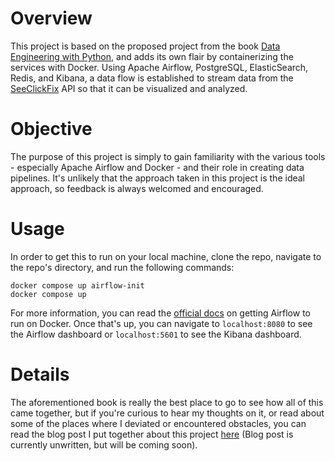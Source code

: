 # Overview

This project is based on the proposed project from the book [Data Engineering with Python](https://www.amazon.com/Data-Engineering-Python-datasets-pipelines/dp/183921418X/ref=sr_1_1_sspa), and adds its own flair by containerizing the services with Docker. Using Apache Airflow, PostgreSQL, ElasticSearch, Redis, and Kibana, a data flow is established to stream data from the [SeeClickFix](http://dev.seeclickfix.com/) API so that it can be visualized and analyzed. 

# Objective

The purpose of this project is simply to gain familiarity with the various tools - especially Apache Airflow and Docker - and their role in creating data pipelines. It's unlikely that the approach taken in this project is the ideal approach, so feedback is always welcomed and encouraged.

# Usage

In order to get this to run on your local machine, clone the repo, navigate to the repo's directory, and run the following commands:

```
docker compose up airflow-init
docker compose up
```

For more information, you can read the [official docs](https://airflow.apache.org/docs/apache-airflow/stable/start/docker.html) on getting Airflow to run on Docker. Once that's up, you can navigate to `localhost:8080` to see the Airflow dashboard or `localhost:5601` to see the Kibana dashboard.

# Details

The aforementioned book is really the best place to go to see how all of this came together, but if you're curious to hear my thoughts on it, or read about some of the places where I deviated or encountered obstacles, you can read the blog post I put together about this project [here](https://tibblesnbits.com) (Blog post is currently unwritten, but will be coming soon).